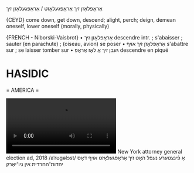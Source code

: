 אַראָפּלאָזן זיך
אַראָפּגעלאָזט / אַראָפּגעלאָזן זיך

{CEYD}
come down, get down, descend; alight, perch; deign, demean oneself, lower oneself (morally, physically)

{FRENCH - Niborski-Vaisbrot}
• אַראָפּלאָזן זיך	descendre intr. ; s'abaisser ; sauter (en parachute) ; (oiseau, avion) se poser
• אַראָפּלאָזן זיך אויף	s'abattre sur ; se laisser tomber sur
• געבן‏ זיך אַ לאָז אַראָפּ	descendre en piqué

HASIDIC
=======
= AMERICA = 

![](https://ia601502.us.archive.org/25/items/Hasidic-Media/HasidicElectionAd2018-AFintstereNeplHotZikhAropgeloztOyfDosYahadesHakhareydisInNyu-york.mp4)
New York attorney general election ad, 2018
/aˈrʊgəlɔst/
אַ פֿינצטערע נעפּל האָט זיך אַראָפּגעלאָזט אויף דאָס יהדות־החרדית אין ניו־יאָרק

